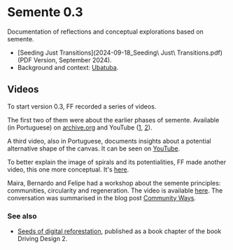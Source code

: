 # Semente 0.3

Documentation of reflections and conceptual explorations based on semente.

- [Seeding Just Transitions](2024-09-18_Seeding\ Just\ Transitions.pdf) (PDF Version, September 2024).
- Background and context: [Ubatuba](../karumbe/Ubatuba-2025.md).

## Videos

To start version 0.3, FF recorded a series of videos. 

The first two of them were about the earlier phases of semente. Available (in Portuguese) on [archive.org](https://archive.org/details/2024-semente-02) and YouTube ([1](https://www.youtube.com/watch?v=835XcMYHLgg&list=PLSHdLCc8rAquu46BlqJEdqhrHafv-kIHU&index=3), [2](https://www.youtube.com/watch?v=XlBeTCCfTnc&list=PLSHdLCc8rAquu46BlqJEdqhrHafv-kIHU&index=4)).

A third video, also in Portuguese, documents insights about a potential alternative shape of the canvas. It can be seen on [YouTube](https://www.youtube.com/watch?v=KMt-VVZk9-o).

To better explain the image of spirals and its potentialities, FF made another video, this one more conceptual. It's [here](https://www.youtube.com/watch?v=3FVgJoglx7g).

Maira, Bernardo and Felipe had a workshop about the semente principles: communities, circularity and regeneration. The video is available [here](https://www.youtube.com/watch?v=QZ5N1hMrrU4). The conversation was summarised in the blog post [Community Ways](https://semente.de/lab/community-ways).

### See also

- [Seeds of digital reforestation](https://is.efeefe.me/stuff/seeds-digital-reforestation), published as a book chapter of the book Driving Design 2.